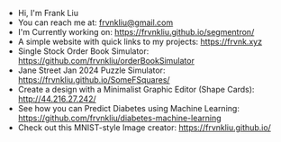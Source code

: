 - Hi, I'm Frank Liu
- You can reach me at: frvnkliu@gmail.com
- I'm Currently working on: https://frvnkliu.github.io/segmentron/
- A simple website with quick links to my projects: https://frvnk.xyz
- Single Stock Order Book Simulator: https://github.com/frvnkliu/orderBookSimulator
- Jane Street Jan 2024 Puzzle Simulator: https://frvnkliu.github.io/SomeFSquares/
- Create a design with a Minimalist Graphic Editor (Shape Cards): http://44.216.27.242/
- See how you can Predict Diabetes using Machine Learning: https://github.com/frvnkliu/diabetes-machine-learning
- Check out this MNIST-style Image creator: https://frvnkliu.github.io/

<!--
**frvnkliu/frvnkliu** is a ✨ _special_ ✨ repository because its `README.md` (this file) appears on your GitHub profile.

Here are some ideas to get you started:

- 🔭 I’m currently working on ...
- 🌱 I’m currently learning ...
- 👯 I’m looking to collaborate on ...
- 🤔 I’m looking for help with ...
- 💬 Ask me about ...
- 📫 How to reach me: ...
- 😄 Pronouns: ...
- ⚡ Fun fact: ...
-->
